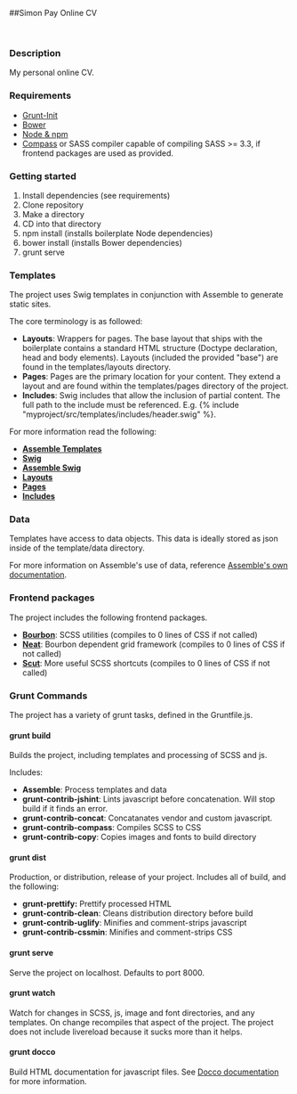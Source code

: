 ##Simon Pay Online CV

<br/>

### Description
My personal online CV.

### Requirements
 - [Grunt-Init](http://gruntjs.com/project-scaffolding)
 - [Bower](http://bower.io/)
 - [Node & npm](http://nodejs.org/)
 - [Compass](http://compass-style.org/help/) or SASS compiler capable of compiling SASS >= 3.3, if frontend packages are used as provided.

### Getting started
1. Install dependencies (see requirements)
2. Clone repository
3. Make a directory
4. CD into that directory
5. npm install (installs boilerplate Node dependencies)
6. bower install (installs Bower dependencies)
7. grunt serve

### Templates
The project uses Swig templates in conjunction with Assemble to generate static sites.

 The core terminology is as followed:

  - **Layouts**: Wrappers for pages. The base layout that ships with the boilerplate contains a standard HTML structure (Doctype declaration, head and body elements). Layouts (included the provided "base") are found in the templates/layouts directory.
  - **Pages**: Pages are the primary location for your content. They extend a layout and are found within the templates/pages directory of the project.
  - **Includes**: Swig includes that allow the inclusion of partial content. The full path to the include must be referenced. E.g. {% include "myproject/src/templates/includes/header.swig" %}.

For more information read the following:

  - [**Assemble Templates**](http://assemble.io/docs/index.html)
  - [**Swig**](http://paularmstrong.github.io/swig/docs/)
  - [**Assemble Swig**](https://github.com/assemble/assemble-swig)
  - [**Layouts**](http://assemble.io/docs/Layouts.html)
  - [**Pages**](http://assemble.io/docs/Pages.html)
  - [**Includes**](http://paularmstrong.github.io/swig/docs/tags/#include)

### Data
Templates have access to data objects. This data is ideally stored as json inside of the template/data directory.

For more information on Assemble's use of data, reference [Assemble's own documentation](http://assemble.io/docs/Context.html).

### Frontend packages
The project includes the following frontend packages.

  -  [**Bourbon**](http://bourbon.io/): SCSS utilities (compiles to 0 lines of CSS if not called)
  -  [**Neat**](http://neat.bourbon.io/): Bourbon dependent grid framework (compiles to 0 lines of CSS if not called)
  -  [**Scut**](http://davidtheclark.github.io/scut/): More useful SCSS shortcuts (compiles to 0 lines of CSS if not called)

### Grunt Commands
The project has a variety of grunt tasks, defined in the Gruntfile.js.

#### grunt build
Builds the project, including templates and processing of SCSS and js.

Includes:

  - **Assemble**: Process templates and data
  - **grunt-contrib-jshint**: Lints javascript before concatenation. Will stop build if it finds an error.
  - **grunt-contrib-concat**: Concatanates vendor and custom javascript.
  - **grunt-contrib-compass**: Compiles SCSS to CSS
  - **grunt-contrib-copy**: Copies images and fonts to build directory

#### grunt dist
Production, or distribution, release of your project. Includes all of build, and the following:

  - **grunt-prettify:** Prettify processed HTML
  - **grunt-contrib-clean**: Cleans distribution directory before build
  - **grunt-contrib-uglify**: Minifies and comment-strips javascript 
  - **grunt-contrib-cssmin**: Minifies and comment-strips CSS 

#### grunt serve
Serve the project on localhost. Defaults to port 8000.

#### grunt watch
Watch for changes in SCSS, js, image and font directories, and any templates. On change recompiles that aspect of the project. The project does not include livereload because it sucks more than it helps.

#### grunt docco
Build HTML documentation for javascript files. See [Docco documentation](http://jashkenas.github.io/docco/) for more information.